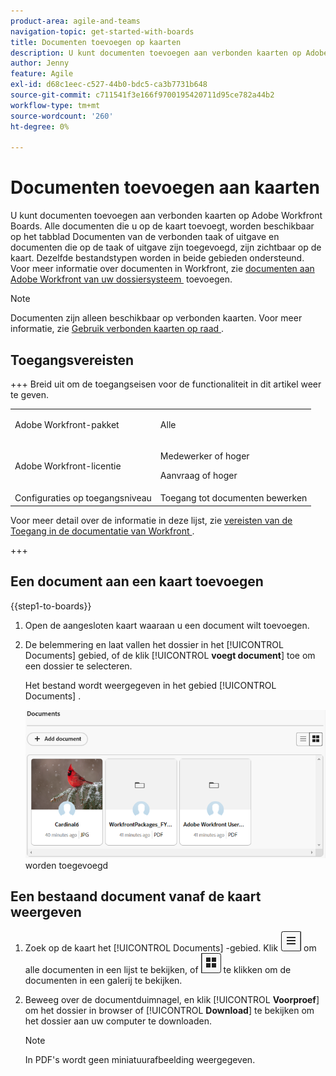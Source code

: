 ```yaml
---
product-area: agile-and-teams
navigation-topic: get-started-with-boards
title: Documenten toevoegen op kaarten
description: U kunt documenten toevoegen aan verbonden kaarten op Adobe Workfront Boards.
author: Jenny
feature: Agile
exl-id: d68c1eec-c527-44b0-bdc5-ca3b7731b648
source-git-commit: c711541f3e166f9700195420711d95ce782a44b2
workflow-type: tm+mt
source-wordcount: '260'
ht-degree: 0%

---
```


# Documenten toevoegen aan kaarten

U kunt documenten toevoegen aan verbonden kaarten op Adobe Workfront Boards. Alle documenten die u op de kaart toevoegt, worden beschikbaar op het tabblad Documenten van de verbonden taak of uitgave en documenten die op de taak of uitgave zijn toegevoegd, zijn zichtbaar op de kaart. Dezelfde bestandstypen worden in beide gebieden ondersteund. Voor meer informatie over documenten in Workfront, zie [&#x200B; documenten aan Adobe Workfront van uw dossiersysteem &#x200B;](/help/quicksilver/documents/adding-documents-to-workfront/add-documents-from-file-system.md) toevoegen.

>[!NOTE]
>
>Documenten zijn alleen beschikbaar op verbonden kaarten. Voor meer informatie, zie [&#x200B; Gebruik verbonden kaarten op raad &#x200B;](/help/quicksilver/agile/get-started-with-boards/connected-cards.md).

## Toegangsvereisten

+++ Breid uit om de toegangseisen voor de functionaliteit in dit artikel weer te geven.

<table style="table-layout:auto"> 
 <col> 
 <col> 
 <tbody> 
  <tr> 
   <td role="rowheader">Adobe Workfront-pakket</td> 
   <td> <p>Alle</p> </td> 
  </tr> 
  <tr> 
   <td role="rowheader">Adobe Workfront-licentie</td> 
   <td> 
   <p>Medewerker of hoger</p> 
   <p>Aanvraag of hoger</p>
   </td> 
  </tr> 
   <tr>
   <td role="rowheader">Configuraties op toegangsniveau</td>
   <td>Toegang tot documenten bewerken</td>
  </tr>
 </tbody> 
</table>

Voor meer detail over de informatie in deze lijst, zie [&#x200B; vereisten van de Toegang in de documentatie van Workfront &#x200B;](/help/quicksilver/administration-and-setup/add-users/access-levels-and-object-permissions/access-level-requirements-in-documentation.md).

+++

## Een document aan een kaart toevoegen

{{step1-to-boards}}

1. Open de aangesloten kaart waaraan u een document wilt toevoegen.
1. De belemmering en laat vallen het dossier in het [!UICONTROL Documents] gebied, of de klik [!UICONTROL **voegt document**] toe om een dossier te selecteren.

   Het bestand wordt weergegeven in het gebied [!UICONTROL Documents] .

   ![&#x200B; Documenten die aan kaart &#x200B;](assets/add-document-to-card.png) worden toegevoegd

## Een bestaand document vanaf de kaart weergeven

1. Zoek op de kaart het [!UICONTROL Documents] -gebied. Klik ![&#x200B; pictogram van de Lijst &#x200B;](assets/docs-list-icon.png) om alle documenten in een lijst te bekijken, of ![&#x200B; het pictogram van de Galerij &#x200B;](assets/docs-gallery-icon.png) te klikken om de documenten in een galerij te bekijken.
1. Beweeg over de documentduimnagel, en klik [!UICONTROL **Voorproef**] om het dossier in browser of [!UICONTROL **Download**] te bekijken om het dossier aan uw computer te downloaden.

   >[!NOTE]
   >
   >In PDF&#39;s wordt geen miniatuurafbeelding weergegeven.

